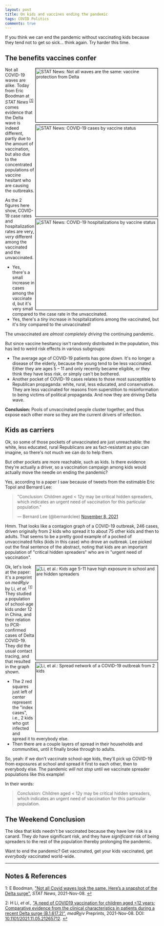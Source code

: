 ```yaml
---
layout: post
title: On kids and vaccines ending the pandemic
tags: COVID Politics
comments: true
---
```


If you think we can end the pandemic without vaccinating kids because they tend not to get
so sick&hellip; think again.  Try harder this time.  


## The benefits vaccines confer  

<img src="{{ site.baseurl }}/images/2021-11-09-vac-eff-and-kids-stat-1.jpg" width="400" height="176" alt="STAT News: Not all waves are the same: vaccine protection from Delta" title="STAT News: Not all waves are the same: vaccine protection from Delta" style="float: right; margin: 3px 3px 3px 3px; border: 1px solid #000000;">
<img src="{{ site.baseurl }}/images/2021-11-09-vac-eff-and-kids-stat-3.jpg" width="400" height="299" alt="STAT News: COVID-19 cases by vaccine status" title="STAT News: COVID-19 cases by vaccine status" style="float: right; margin: 3px 3px 3px 3px; border: 1px solid #000000;">
<img src="{{ site.baseurl }}/images/2021-11-09-vac-eff-and-kids-stat-2.jpg" width="400" height="296" alt="STAT News: COVID-19 hospitalizations by vaccine status" title="STAT News: COVID-19 hospitalizations by vaccine status" style="float: right; margin: 3px 3px 3px 3px; border: 1px solid #000000;">

Not all COVID-19 waves are alike.  Today from Eric Boodman at 
_STAT News_ <sup id="fn1a">[[1]](#fn1)</sup> comes evidence that the Delta wave is indeed
different, partly due to the amount of vaccination, but also due to the concentrated
populations of vaccine hesitant who are causing the outbreaks.  

As the 2 figures here show, COVID-19 case rates and hospitalization rates are very, _very_
different among the vaccinated and the unvaccinated.  
- Yes, there's a small increase in cases among the vaccinated, but it's very small compared
  to the case rate in the unvaccinated.  
- Yes, there's a _tiny_ increase in hospitalizations among the vaccinated, but it's _tiny_
  compared to the unvaccinated!  
  
The unvaccinated are _almost completely driving_ the continuing pandemic.  

But since vaccine hesitancy isn't randomly distributed in the population, this has led to
weird risk effects in various subgroups:  
- The average age of COVID-19 patients has gone _down_.  It's no longer a disease of the
  elderly, because the young tend to be less vaccinated.  Either they are ages 5 &ndash;
  11 and only recently became eligible, or they think they have less risk, or simply can't
  be bothered.  
- Another pocket of COVID-19 cases relates to those most susceptible to Republican
  propaganda: white, rural, less educated, and conservative.  They are less vaccinated for
  reasons from superstition to misinformation to being victims of political propaganda.
  And now they are driving Delta wave.  
  
  
__Conclusion:__ Pools of unvaccinated people cluster together, and thus expose each other
more so they are the current drivers of infection.  


## Kids as carriers  

Ok, so some of those pockets of unvaccinated are just unreachable: the white, less
educated, rural Republicans are as fact-resistant as you can imagine, so there's not much
we can do to help them.  

But other pockets are more reachable, such as kids.  Is there evidence they're actually a
driver, so a vaccination campaign among kids would actually move the needle on ending the
pandemic?  

Yes, according to a paper I saw because of tweets from the estimable Eric Topol and
Bernard Lee:  

<blockquote class="twitter-tweet">
  <p lang="en" dir="ltr">
    "Conclusion: Children aged &lt; 12y may be critical hidden spreaders, which indicates
	an urgent need of vaccination for this particular population."  
  </p>&mdash; Bernard Lee (@bernardclee) <a href="https://twitter.com/bernardclee/status/1457815116347437058?ref_src=twsrc%5Etfw">November 8, 2021</a>
</blockquote>
<script async src="https://platform.twitter.com/widgets.js"></script>

Hmm.  That looks like a contagion graph of a COVID-19 outbreak, 246 cases, driven
originally from 2 kids who spread it to about 75 other kids and then to adults.  That
seems to be a pretty good example of a pocked of unvaccinated folks (kids in this case)
who drove an outbreak.  Lee picked out the final sentence of the abstract, noting that
kids are an important population of "critical hidden spreaders" who are in "urgent need of
vaccination".  

<img src="{{ site.baseurl }}/images/2021-11-09-vac-eff-and-kids-medrxiv-li-1.jpg" width="400" height="308" alt="Li, et al.: Kids age 5-11 have high exposure in school and are hidden spreaders" title="Li, et al.: Kids age 5-11 have high exposure in school and are hidden spreaders" style="float: right; margin: 3px 3px 3px 3px; border: 1px solid #000000;">
<img src="{{ site.baseurl }}/images/2021-11-09-vac-eff-and-kids-medrxiv-li-2.jpg" width="400" height="226" alt="Li, et al.: Spread network of a COVID-19 outbreak from 2 kids" title="Li, et al.: Spread network of a COVID-19 outbreak from 2 kids" style="float: right; margin: 3px 3px 3px 3px; border: 1px solid #000000;">

Ok, let's look at the paper: it's a preprint on _medR&chi;iv_ by Li, 
_et al._ <sup id="fn1a">[[1]](#fn1)</sup>  They studied a population of school-age kids
under 12 in China, and their relation to PCR-confirmed cases of Delta COVID-19.  They did
the usual contact tracing, and that resulted in the graph shown.  
- The 2 red squares just left of center represent the "index cases", i.e., 2 kids who got
  infected and spread it to everybody else.  
- Then there are a couple layers of spread in their households and communities, until it
  finally broke through to adults.  
  
So, yeah: if we don't vaccinate school-age kids, they'll pick up COVID-19 from exposures
at school and spread it first to each other, then to everybody else.  The pandemic 
_will not stop_ until we vaccinate spreader populations like this example!  

In their words:  

> Conclusion: Children aged < 12y may be critical hidden spreaders, which indicates an
> urgent need of vaccination for this particular population.  


## The Weekend Conclusion  

The idea that kids needn't be vaccinated because they have low risk is a canard.  They
_do_ have significant risk, and they have _significant_ risk of being spreaders to the
rest of the population thereby prolonging the pandemic.  

Want to end the pandemic?  Get vaccinated, get your kids vaccinated, get _everybody_
vaccinated world-wide.  

---

## Notes &amp; References  

<!--
<sup id="fn1a">[[1]](#fn1)</sup>

<a id="fn1">1</a>: ***, ["***"](***), *** [↩](#fn1a)  

<img src="{{ site.baseurl }}/images/***" width="400" height="***" alt="***" title="***" style="float: right; margin: 3px 3px 3px 3px; border: 1px solid #000000;">

<iframe width="400" height="224" src="***" allow="accelerometer; encrypted-media; gyroscope; picture-in-picture" allowfullscreen style="float: right; margin: 3px 3px 3px 3px; border: 1px solid #000000;"></iframe>
-->


<a id="fn1">1</a>: E Boodman, ["Not all Covid waves look the same. Here’s a snapshot of the Delta surge"](https://www.statnews.com/2021/11/08/not-all-covid-waves-look-the-same-heres-a-snapshot-of-the-delta-surge/), _STAT News_, 2021-Nov-08. [↩](#fn1a)  

<a id="fn2">2</a>: H Li, _et al.,_ ["A need of COVID19 vaccination for children aged <12 years: Comparative evidence from the clinical characteristics in patients during a recent Delta surge (B.1.617.2)"](https://www.medrxiv.org/content/10.1101/2021.11.05.21265712v1), _medR&chi;iv_ Preprints, 2021-Nov-08. DOI: [10.1101/2021.11.05.21265712](https://doi.org/10.1101/2021.11.05.21265712). [↩](#fn2a)  
